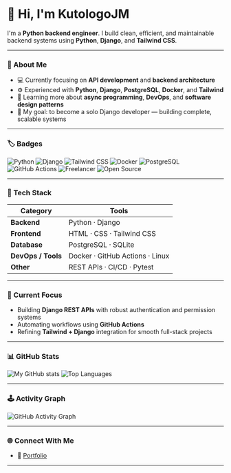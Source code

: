 

<!--
**KutologoJM/KutologoJM** is a ✨ _special_ ✨ repository because its `README.md` (this file) appears on your GitHub profile.

Here are some ideas to get you started:

- 🔭 I’m currently working on ...
- 🌱 I’m currently learning ...
- 👯 I’m looking to collaborate on ...
- 🤔 I’m looking for help with ...
- 💬 Ask me about ...
- 📫 How to reach me: ...
- 😄 Pronouns: ...
- ⚡ Fun fact: ...
-->
# 👋 Hi, I'm KutologoJM

I'm a **Python backend engineer**. 
I build clean, efficient, and maintainable backend systems using **Python**, **Django**, and **Tailwind CSS**.

---

### 🧠 About Me
- 💻 Currently focusing on **API development** and **backend architecture**
- ⚙️ Experienced with **Python**, **Django**, **PostgreSQL**, **Docker**, and **Tailwind**
- 🌱 Learning more about **async programming**, **DevOps**, and **software design patterns**
- 🧩 My goal: to become a solo Django developer — building complete, scalable systems

---

### 🏷️ Badges

![Python](https://img.shields.io/badge/Python-3776AB?style=for-the-badge&logo=python&logoColor=white)
![Django](https://img.shields.io/badge/Django-092E20?style=for-the-badge&logo=django&logoColor=white)
![Tailwind CSS](https://img.shields.io/badge/Tailwind_CSS-38B2AC?style=for-the-badge&logo=tailwind-css&logoColor=white)
![Docker](https://img.shields.io/badge/Docker-2496ED?style=for-the-badge&logo=docker&logoColor=white)
![PostgreSQL](https://img.shields.io/badge/PostgreSQL-336791?style=for-the-badge&logo=postgresql&logoColor=white)
![GitHub Actions](https://img.shields.io/badge/GitHub_Actions-2088FF?style=for-the-badge&logo=github-actions&logoColor=white)
![Freelancer](https://img.shields.io/badge/Freelancer-00A4FF?style=for-the-badge&logo=freelancer&logoColor=white)
![Open Source](https://img.shields.io/badge/Open%20Source-3DA639?style=for-the-badge&logo=open-source-initiative&logoColor=white)

---

### 🧰 Tech Stack
| Category | Tools |
|-----------|-------|
| **Backend** | Python · Django |
| **Frontend** | HTML · CSS · Tailwind CSS |
| **Database** | PostgreSQL · SQLite |
| **DevOps / Tools** | Docker · GitHub Actions · Linux |
| **Other** | REST APIs · CI/CD · Pytest |

---

### 🚀 Current Focus
- Building **Django REST APIs** with robust authentication and permission systems  
- Automating workflows using **GitHub Actions**  
- Refining **Tailwind + Django** integration for smooth full-stack projects  

---

### 📊 GitHub Stats

![My GitHub stats](https://github-readme-stats.vercel.app/api?username=KutologoJM&show_icons=true&theme=github_dark&hide_border=true)
![Top Languages](https://github-readme-stats.vercel.app/api/top-langs/?username=KutologoJM&layout=compact&theme=github_dark&hide_border=true)

---

### 🕹️ Activity Graph

![GitHub Activity Graph](https://github-readme-activity-graph.vercel.app/graph?username=KutologoJM&theme=github-dark&hide_border=true)

---

### 🌐 Connect With Me
- 💼 [Portfolio](https://kutologojm.github.io)

---

